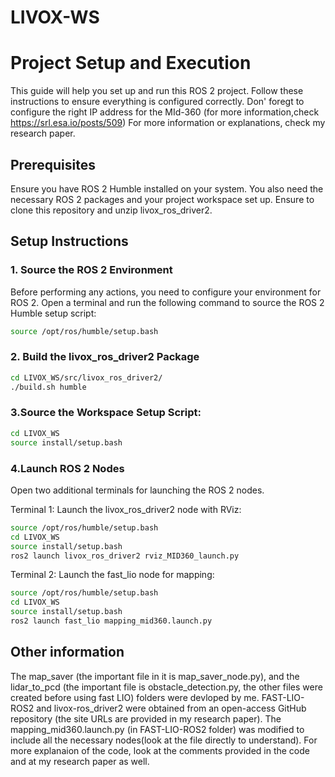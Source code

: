 # LIVOX-WS
# Project Setup and Execution

This guide will help you set up and run this ROS 2 project. 
Follow these instructions to ensure everything is configured correctly.
Don' foregt to configure the right IP address for the MId-360 (for more information,check https://srl.esa.io/posts/509)
For more information or explanations, check my research paper.

## Prerequisites

Ensure you have ROS 2 Humble installed on your system. You also need the necessary ROS 2 packages and your project workspace set up.
Ensure to clone this repository and unzip livox_ros_driver2.
## Setup Instructions

### 1. Source the ROS 2 Environment

Before performing any actions, you need to configure your environment for ROS 2. Open a terminal and run the following command to source the ROS 2 Humble setup script:

```bash
source /opt/ros/humble/setup.bash
```

### 2. Build the livox_ros_driver2 Package

```bash
cd LIVOX_WS/src/livox_ros_driver2/
./build.sh humble
```
### 3.Source the Workspace Setup Script:
```bash
cd LIVOX_WS
source install/setup.bash
```
### 4.Launch ROS 2 Nodes
Open two additional terminals for launching the ROS 2 nodes.

Terminal 1: Launch the livox_ros_driver2 node with RViz:

```bash
source /opt/ros/humble/setup.bash
cd LIVOX_WS
source install/setup.bash
ros2 launch livox_ros_driver2 rviz_MID360_launch.py
```
Terminal 2: Launch the fast_lio node for mapping:

```bash
source /opt/ros/humble/setup.bash
cd LIVOX_WS
source install/setup.bash
ros2 launch fast_lio mapping_mid360.launch.py
```

## Other information 
The map_saver (the important file in it is map_saver_node.py), and the lidar_to_pcd (the important file is obstacle_detection.py, the other files were created before using fast LIO)  folders were devloped by me.
FAST-LIO-ROS2 and livox-ros_driver2 were obtained from an open-access GitHub repository (the site URLs are provided in my research paper).
The mapping_mid360.launch.py (in FAST-LIO-ROS2 folder) was modified to include all the necessary nodes(look at the file directly to understand).
For more explanaion of the code, look at the comments provided in the code and at my research paper as well.
